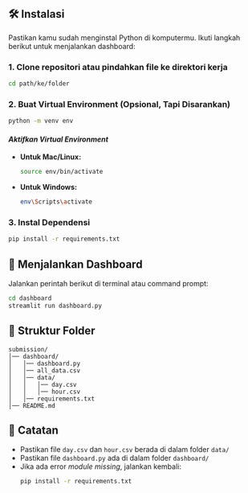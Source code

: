 ## 🛠️ Instalasi

Pastikan kamu sudah menginstal Python di komputermu. Ikuti langkah berikut untuk menjalankan dashboard:

### 1. Clone repositori atau pindahkan file ke direktori kerja

```bash
cd path/ke/folder
```

### 2. Buat Virtual Environment (Opsional, Tapi Disarankan)

```bash
python -m venv env
```

#### _Aktifkan Virtual Environment_

- **Untuk Mac/Linux:**
  ```bash
  source env/bin/activate
  ```
- **Untuk Windows:**
  ```bash
  env\Scripts\activate
  ```

### 3. Instal Dependensi

```bash
pip install -r requirements.txt
```

## 🚀 Menjalankan Dashboard

Jalankan perintah berikut di terminal atau command prompt:

```bash
cd dashboard
streamlit run dashboard.py
```

## 📂 Struktur Folder

```
submission/
│── dashboard/
│   │── dashboard.py
│   │── all_data.csv
│   │── data/
│   │   │── day.csv
│   │   │── hour.csv
│   │── requirements.txt
│── README.md
```

## 🔧 Catatan

- Pastikan file `day.csv` dan `hour.csv` berada di dalam folder `data/`
- Pastikan file `dashboard.py` ada di dalam folder `dashboard/`
- Jika ada error _module missing_, jalankan kembali:
  ```bash
  pip install -r requirements.txt
  ```
